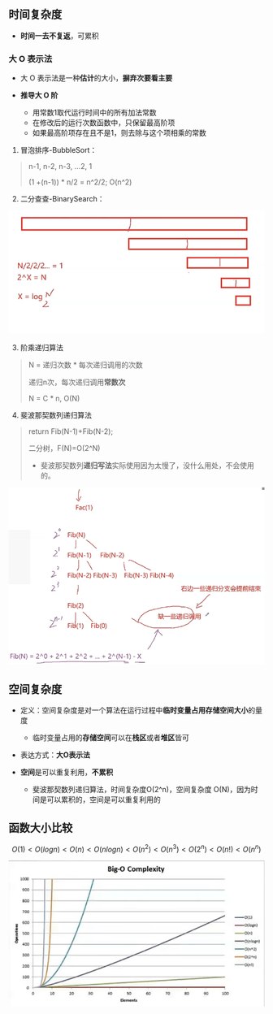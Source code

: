 ## 时间复杂度

- **时间一去不复返**，可累积



### 大 O 表示法

- 大 O 表示法是一种**估计**的大小，**摒弃次要看主要**

- **推导大 O 阶**
  - 用常数1取代运行时间中的所有加法常数
  - 在修改后的运行次数函数中，只保留最高阶项
  - 如果最高阶项存在且不是1，则去除与这个项相乘的常数

1. 冒泡排序-BubbleSort：

> n-1, n-2, n-3, ...2, 1
>
> (1 +(n-1)) * n/2 = n^2/2; O(n^2)

2.  二分查查-BinarySearch：

![image-20220905231725918](./image-20220905231725918.png)

3. 阶乘递归算法

> N = 递归次数 * 每次递归调用的次数
>
> 递归n次，每次递归调用**常数次**
>
> N = C * n, O(N)



4. 斐波那契数列递归算法

> return Fib(N-1)+Fib(N-2);
>
> 二分树，F(N)=O(2^N)
>
> - 斐波那契数列**递归写法**实际使用因为太慢了，没什么用处，不会使用的。

![image-20220906232153047](./image-20220906232153047.png)



## 空间复杂度

- 定义：空间复杂度是对一个算法在运行过程中**临时变量占用存储空间大小**的量度
  - 临时变量占用的**存储空间**可以在**栈区**或者**堆区**皆可

- 表达方式：**大O表示法**

- **空间**是可以重复利用，**不累积**
  - 斐波那契数列递归算法，时间复杂度O(2^n)，空间复杂度 O(N)，因为时间是可以累积的，空间是可以重复利用的



## 函数大小比较



$$O(1)<O(logn)<O(n)<O(nlogn)<O(n^2)<O(n^3)<O(2^n)<O(n!)<O(n^n)$$



![image-20220907182334847](./image-20220907182334847.png)
